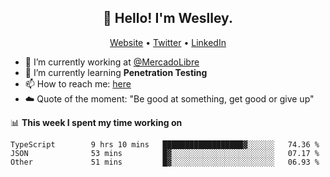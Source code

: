 <h2 align="center">👋 Hello! I'm Weslley.</h2>
<p align="center">
  <a href="http://weslleyneri.com.br">Website</a> •
  <a href="https://twitter.com/Weslley_Neri">Twitter</a> •
  <a href="https://www.linkedin.com/in/weslley-neri-3658908b">LinkedIn</a>
</p>


- 🔭 I’m currently working at [@MercadoLibre](https://github.com/mercadolibre)
- 🌱 I’m currently learning **Penetration Testing**
- 📫 How to reach me: [here](mailto:weslley39@gmail.com)
- ☁️ Quote of the moment: "Be good at something, get good or give up"

📊 **This week I spent my time working on**
<!--START_SECTION:waka-->

```text
TypeScript        9 hrs 10 mins   ██████████████████▓░░░░░░   74.36 %
JSON              53 mins         █▓░░░░░░░░░░░░░░░░░░░░░░░   07.17 %
Other             51 mins         █▓░░░░░░░░░░░░░░░░░░░░░░░   06.93 %
```

<!--END_SECTION:waka-->

<!-- Inspired by https://github.com/gruselhaus/gruselhaus -->